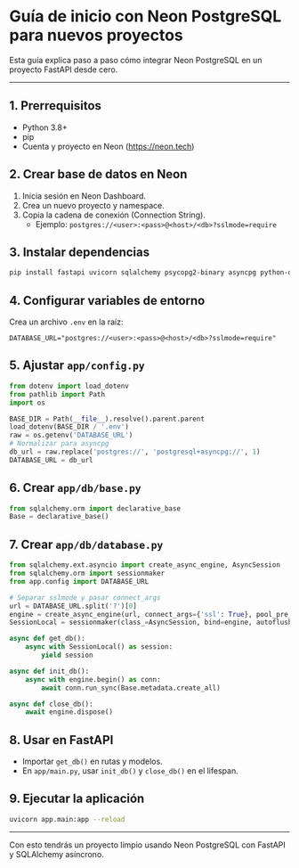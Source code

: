 # Guía de inicio con Neon PostgreSQL para nuevos proyectos

Esta guía explica paso a paso cómo integrar Neon PostgreSQL en un proyecto FastAPI desde cero.

---

## 1. Prerrequisitos

- Python 3.8+
- pip
- Cuenta y proyecto en Neon (https://neon.tech)

## 2. Crear base de datos en Neon

1. Inicia sesión en Neon Dashboard.
2. Crea un nuevo proyecto y namespace.
3. Copia la cadena de conexión (Connection String).
   - Ejemplo: `postgres://<user>:<pass>@<host>/<db>?sslmode=require`

## 3. Instalar dependencias

```bash
pip install fastapi uvicorn sqlalchemy psycopg2-binary asyncpg python-dotenv loguru
```

## 4. Configurar variables de entorno

Crea un archivo `.env` en la raíz:

```env
DATABASE_URL="postgres://<user>:<pass>@<host>/<db>?sslmode=require"
```

## 5. Ajustar `app/config.py`

```python
from dotenv import load_dotenv
from pathlib import Path
import os

BASE_DIR = Path(__file__).resolve().parent.parent
load_dotenv(BASE_DIR / '.env')
raw = os.getenv('DATABASE_URL')
# Normalizar para asyncpg
db_url = raw.replace('postgres://', 'postgresql+asyncpg://', 1)
DATABASE_URL = db_url
```

## 6. Crear `app/db/base.py`

```python
from sqlalchemy.orm import declarative_base
Base = declarative_base()
```

## 7. Crear `app/db/database.py`

```python
from sqlalchemy.ext.asyncio import create_async_engine, AsyncSession
from sqlalchemy.orm import sessionmaker
from app.config import DATABASE_URL

# Separar sslmode y pasar connect_args
url = DATABASE_URL.split('?')[0]
engine = create_async_engine(url, connect_args={'ssl': True}, pool_pre_ping=True)
SessionLocal = sessionmaker(class_=AsyncSession, bind=engine, autoflush=False, autocommit=False)

async def get_db():
    async with SessionLocal() as session:
        yield session

async def init_db():
    async with engine.begin() as conn:
        await conn.run_sync(Base.metadata.create_all)

async def close_db():
    await engine.dispose()
```

## 8. Usar en FastAPI

- Importar `get_db()` en rutas y modelos.
- En `app/main.py`, usar `init_db()` y `close_db()` en el lifespan.

## 9. Ejecutar la aplicación

```bash
uvicorn app.main:app --reload
```

---

Con esto tendrás un proyecto limpio usando Neon PostgreSQL con FastAPI y SQLAlchemy asíncrono.
